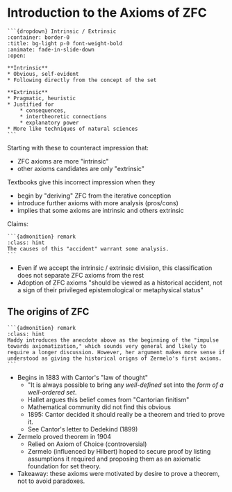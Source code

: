 # Introduction to the Axioms of ZFC
````{margin}
```{dropdown} Intrinsic / Extrinsic
:container: border-0
:title: bg-light p-0 font-weight-bold
:animate: fade-in-slide-down
:open:

**Intrinsic**
* Obvious, self-evident
* Following directly from the concept of the set

**Extrinsic**
* Pragmatic, heuristic
* Justified for 
    * consequences,
    * intertheoretic connections
    * explanatory power
* More like techniques of natural sciences
```
````
Starting with these to counteract impression that:
* ZFC axioms are more "intrinsic" 
* other axioms candidates are only "extrinsic" 

Textbooks give this incorrect impression when they
* begin by "deriving" ZFC from the iterative conception
* introduce further axioms with more analysis (pros/cons)
* implies that some axioms are intrinsic and others extrinsic

Claims:
````{margin}
```{admonition} remark
:class: hint
The causes of this "accident" warrant some analysis.
```
````
* Even if we accept the intrinsic / extrinsic divisiion, this classification does not separate ZFC axioms from the rest
* Adoption of ZFC axioms "should be viewed as a historical accident, not a sign of their privileged epistemological or metaphysical status"

## The origins of ZFC
````{margin}
```{admonition} remark
:class: hint
Maddy introduces the anecdote above as the beginning of the "impulse towards axiomatization," which sounds very general and likely to require a longer discussion. However, her argument makes more sense if understood as giving the historical origns of Zermelo's first axioms.
```
````
* Begins in 1883 with Cantor's "law of thought"
    * "It is always possible to bring any _well-defined_ set into the _form of a well-ordered set_.
    * Hallet argues this belief comes from "Cantorian finitism"
    * Mathematical community did not find this obvious
    * 1895: Cantor decided it should really be a theorem and tried to prove it.
    * See Cantor's letter to Dedekind (1899)
* Zermelo proved theorem in 1904
    * Relied on Axiom of Choice (controversial)
    * Zermelo (influenced by Hilbert) hoped to secure proof by listing assumptions it required and proposing them as an axiomatic foundation for set theory.
* Takeaway: these axioms were motivated by desire to prove a theorem, not to avoid paradoxes.


